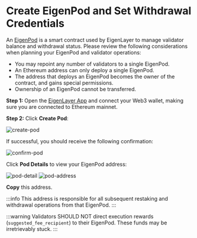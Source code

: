 # Create EigenPod and Set Withdrawal Credentials

An [EigenPod](https://github.com/Layr-Labs/eigenlayer-contracts/blob/master/docs/core/EigenPodManager.md) is a smart contract used by EigenLayer to manage validator balance and withdrawal status. Please review the following considerations when planning your EigenPod and validator operations:

- You may repoint any number of validators to a single EigenPod.
- An Ethereum address can only deploy a single EigenPod.
- The address that deploys an EigenPod becomes the owner of the contract, and gains special permissions.
- Ownership of an EigenPod cannot be transferred.

**Step 1:** Open the [EigenLayer App](http://app.eigenlayer.xyz/) and connect your Web3 wallet, making sure you are connected to Ethereum mainnet.

**Step 2:** Click **Create Pod**:

![create-pod](/img/restake-guides/native-1-create-pod.jpeg)

If successful, you should receive the following confirmation:

![confirm-pod](/img/restake-guides/native-2-confirm-pod.jpeg)

Click **Pod Details** to view your EigenPod address:

![pod-detail](/img/restake-guides/native-3-pod-details.jpeg)
![pod-address](/img/restake-guides/native-4-pod-address.jpeg)

**Copy** this address.

:::info
This address is responsible for all subsequent restaking and withdrawal operations from that EigenPod.
:::

:::warning
Validators SHOULD NOT direct execution rewards (`suggested_fee_recipient`) to their EigenPod. These funds may be irretrievably stuck.
:::
